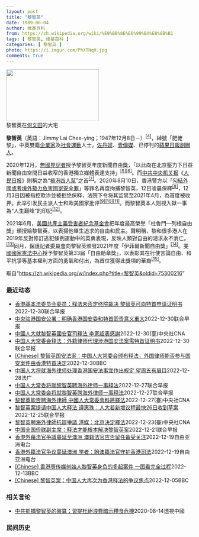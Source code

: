 ```yaml
---
layout: post
title: "黎智英"
date: 1989-06-04
author: 维基百科
from: https://zh.wikipedia.org/wiki/%E9%BB%8E%E6%99%BA%E8%8B%B1
tags: [ 黎智英, 维基百科 ]
categories: [ 黎智英 ]
photo: https://i.imgur.com/PhXTNqH.jpg
comments: true
---
```

<div class="mw-parser-output"><div id="noteTA-97071178" class="noteTA"><div class="noteTA-group"><div data-noteta-group-source="module" data-noteta-group="IT"></div></div><div class="noteTA-local"><div data-noteta-code="zh:巧克力; zh-tw:巧克力; zh-hk:朱古力; zh-cn:巧克力;"></div><div data-noteta-code="zh-tw:黑道; zh-hk:黑社會; zh-cn:黑社会;"></div><div data-noteta-code="zh-tw:飯店; zh-hk:酒店; zh-cn:饭店;"></div><div data-noteta-code="zh-tw:伍佛維茲; zh-hk:沃夫維茲 ;zh-cn:沃尔福威茨;"></div></div></div>

<div class="thumb tright"><div class="thumbinner" style="width:252px;"><a href="/wiki/File:Jimmy_Lai_Chee-ying_home_in_Ho_Man_Tin_20200418.png" class="image"><img alt="" src="//upload.wikimedia.org/wikipedia/commons/thumb/9/9f/Jimmy_Lai_Chee-ying_home_in_Ho_Man_Tin_20200418.png/250px-Jimmy_Lai_Chee-ying_home_in_Ho_Man_Tin_20200418.png" decoding="async" width="250" height="140" class="thumbimage" srcset="//upload.wikimedia.org/wikipedia/commons/thumb/9/9f/Jimmy_Lai_Chee-ying_home_in_Ho_Man_Tin_20200418.png/375px-Jimmy_Lai_Chee-ying_home_in_Ho_Man_Tin_20200418.png 1.5x, //upload.wikimedia.org/wikipedia/commons/thumb/9/9f/Jimmy_Lai_Chee-ying_home_in_Ho_Man_Tin_20200418.png/500px-Jimmy_Lai_Chee-ying_home_in_Ho_Man_Tin_20200418.png 2x" data-file-width="861" data-file-height="481"></a>  <div class="thumbcaption"><div class="magnify"><a href="/wiki/File:Jimmy_Lai_Chee-ying_home_in_Ho_Man_Tin_20200418.png" class="internal" title="放大"></a></div>黎智英在<a href="/wiki/%E4%BD%95%E6%96%87%E7%94%B0" title="何文田">何文田</a>的大宅</div></div></div>
<p><b>黎智英</b>（英語：<span lang="en">Jimmy Lai Chee-ying</span>；1947年12月8日<span class="useeditintro" title="Template:BLP editintro">－</span>）<sup id="cite_ref-7" class="reference"><a href="#cite_note-7">[4]</a></sup>，綽號「肥佬黎」，中英雙籍<a href="/wiki/%E4%BC%81%E4%B8%9A%E5%AE%B6" title="企业家">企業家</a>及<a href="/wiki/%E7%A4%BE%E6%9C%83%E9%81%8B%E5%8B%95" title="社會運動">社會運動</a>人士，<a href="/wiki/%E4%BD%90%E4%B8%B9%E5%A5%B4" title="佐丹奴">佐丹奴</a>、<a href="/wiki/%E5%A3%B9%E5%82%B3%E5%AA%92" title="壹傳媒">壹傳媒</a>、已停刊的<a href="/wiki/%E8%98%8B%E6%9E%9C%E6%97%A5%E5%A0%B1_(%E9%A6%99%E6%B8%AF)" title="蘋果日報 (香港)">蘋果日報</a><a href="/wiki/%E5%89%B5%E8%BE%A6%E4%BA%BA" class="mw-redirect" title="創辦人">創辦人</a>。
</p><p>2020年12月，<a href="/wiki/%E7%84%A1%E5%9C%8B%E7%95%8C%E8%A8%98%E8%80%85" class="mw-redirect" title="無國界記者">無國界記者</a>授予黎智英年度新聞自由獎，「以此向在北京壓力下日益新聞自由空間日益收窄的香港獨立媒體表達支持」<sup id="cite_ref-8" class="reference"><a href="#cite_note-8">[5]</a></sup><sup id="cite_ref-9" class="reference"><a href="#cite_note-9">[6]</a></sup>。而<a href="/wiki/%E4%B8%AD%E5%85%B1%E4%B8%AD%E5%A4%AE%E6%9C%BA%E5%85%B3%E6%8A%A5" title="中共中央机关报">中共中央机关报</a>《<a href="/wiki/%E4%BA%BA%E6%B0%91%E6%97%A5%E6%8A%A5" title="人民日报">人民日报</a>》則稱之為“<a href="/wiki/%E7%A5%B8%E6%B8%AF%E5%9B%9B%E4%BA%BA%E5%B8%AE" title="祸港四人帮">禍港四人幫</a>”之首<sup id="cite_ref-王平2019_10-0" class="reference"><a href="#cite_note-王平2019-10">[7]</a></sup>。2020年8月10日，香港警方以「<a href="/wiki/%E4%B8%AD%E8%8F%AF%E4%BA%BA%E6%B0%91%E5%85%B1%E5%92%8C%E5%9C%8B%E9%A6%99%E6%B8%AF%E7%89%B9%E5%88%A5%E8%A1%8C%E6%94%BF%E5%8D%80%E7%B6%AD%E8%AD%B7%E5%9C%8B%E5%AE%B6%E5%AE%89%E5%85%A8%E6%B3%95" title="中華人民共和國香港特別行政區維護國家安全法">勾結外國或者境外勢力危害國家安全罪</a>」等罪名再度拘捕黎智英，12日凌晨保釋<sup id="cite_ref-auto_11-0" class="reference"><a href="#cite_note-auto-11">[8]</a></sup>，12月3日因被指控欺诈並被拒绝保释，法院下令将其监禁至2021年4月，為首度被收押。此举引发民主派人士和歐美國家批评<sup id="cite_ref-12" class="reference"><a href="#cite_note-12">[9]</a></sup><sup id="cite_ref-13" class="reference"><a href="#cite_note-13">[10]</a></sup><sup id="cite_ref-over100_14-0" class="reference"><a href="#cite_note-over100-14">[11]</a></sup>。而黎智英本人则视入獄一事為“人生巔峰”的印記<sup id="cite_ref-15" class="reference"><a href="#cite_note-15">[12]</a></sup>。
</p><p>2021年6月，<a href="/wiki/%E5%85%B1%E7%94%A2%E4%B8%BB%E7%BE%A9%E5%8F%97%E9%9B%A3%E8%80%85%E7%B4%80%E5%BF%B5%E5%9F%BA%E9%87%91%E6%9C%83" title="共產主義受難者紀念基金會">美國共產主義受害者紀念基金會</a>把年度最高榮譽「杜魯門—列根自由獎」頒授給黎智英，以表揚他畢生追求的自由和民主。聲明稱，黎和很多港人在2019年反對修訂逃犯條例運動中的英勇表現，反映人類對自由的渴求永不消亡。<sup id="cite_ref-16" class="reference"><a href="#cite_note-16">[13]</a></sup>同月，<a href="/wiki/%E4%BF%9D%E8%AD%B7%E8%A8%98%E8%80%85%E5%A7%94%E5%93%A1%E6%9C%83" title="保護記者委員會">保護記者委員會</a>向黎智英頒發2021年度「伊菲爾新聞自由獎」<sup id="cite_ref-17" class="reference"><a href="#cite_note-17">[14]</a></sup>。<a href="/wiki/%E5%9C%8B%E5%AE%B6%E6%86%B2%E6%B3%95%E4%B8%AD%E5%BF%83" title="國家憲法中心">美國國家憲法中心</a>授予黎智英第33屆「自由勛章獎」，以表彰其在行使言論自由、和平抗爭等基本權利方面的勇氣和付出，為首位獲得此獎項的華裔<sup id="cite_ref-18" class="reference"><a href="#cite_note-18">[15]</a></sup>。
</p>
</div><noscript><img src="//zh.wikipedia.org/wiki/Special:CentralAutoLogin/start?type=1x1" alt="" title="" width="1" height="1" style="border: none; position: absolute;"></noscript>
<div class="printfooter" data-nosnippet="">取自“<a dir="ltr" href="https://zh.wikipedia.org/w/index.php?title=黎智英&amp;oldid=75300216">https://zh.wikipedia.org/w/index.php?title=黎智英&amp;oldid=75300216</a>”</div><div id="recent-news"><h3>最近动态</h3><ul><li><a href="https://nodebe4.github.io/waimei/2022-12-30/%E9%A6%99%E6%B8%AF%E5%9F%BA%E6%9C%AC%E6%B3%95%E5%A7%94%E5%91%98%E4%BC%9A%E5%A7%94%E5%91%98-%E9%87%8A%E6%B3%95%E6%9C%AA%E5%90%A6%E5%AE%9A%E7%BB%88%E9%99%A2%E8%A3%81%E5%86%B3-%E9%BB%8E%E6%99%BA%E8%8B%B1%E5%8F%AF%E5%90%91%E7%89%B9%E9%A6%96%E7%94%B3%E8%AF%B7%E8%AF%81%E6%98%8E%E4%B9%A6" title="香港基本法委员会委员：释法未否定终院裁决 黎智英可向特首申请证明书—— 香港《基本法》委员会委员陈弘毅说，这次中国全国人大常委会释法未否定香港终审法院就黎智英聘用海外大律师代为抗辩《香港国安法》...">香港基本法委员会委员：释法未否定终院裁决 黎智英可向特首申请证明书</a><time>2022-12-30</time><a class="tag">联合早报</a></li>
<li><a href="https://nodebe4.github.io/waimei/2022-12-30/%E4%B8%AD%E5%A4%AE%E9%A9%BB%E6%B8%AF%E5%9B%BD%E5%AE%89%E5%85%AC%E7%BD%B2-%E6%98%8E%E7%A1%AE%E9%A6%99%E6%B8%AF%E5%9B%BD%E5%AE%89%E5%A7%94%E5%92%8C%E7%89%B9%E9%A6%96%E8%81%8C%E8%B4%A3%E6%84%8F%E4%B9%89%E9%87%8D%E5%A4%A7" title="中央驻港国安公署：明确香港国安委和特首职责意义重大—— 针对中国人大常委会星期五（12月30日）就香港壹传媒创办人黎智英能否聘用外籍大律师为他抗辩《香港国安法》官司作出释法，中国中央政府驻香港特...">中央驻港国安公署：明确香港国安委和特首职责意义重大</a><time>2022-12-30</time><a class="tag">联合早报</a></li>
<li><a href="https://nodebe4.github.io/waimei/2022-12-30/%E4%B8%AD%E5%9C%8B%E4%BA%BA%E5%A4%A7%E5%B0%B1%E9%BB%8E%E6%99%BA%E8%8B%B1%E5%9C%8B%E5%AE%89%E5%AE%98%E5%8F%B8%E9%87%8B%E6%B3%95-%E6%9D%8E%E5%AE%B6%E8%B6%85%E8%A1%A8%E6%84%9F%E8%AC%9D" title="中國人大就黎智英國安官司釋法 李家超表感謝—— （中央社記者張謙香港30日電）就香港壹傳媒創辦人黎智英能否聘請海外律師為其國安法官司辯護一事，中國全國人大常委會今天作出釋法，但沒有說明可否，而是...">中國人大就黎智英國安官司釋法 李家超表感謝</a><time>2022-12-30</time><a class="tag">(臺)中央社CNA</a></li>
<li><a href="https://nodebe4.github.io/waimei/2022-12-30/%E4%B8%AD%E5%9B%BD%E4%BA%BA%E5%A4%A7%E5%B8%B8%E5%A7%94%E4%BC%9A%E9%87%8A%E6%B3%95-%E5%A4%96%E7%B1%8D%E5%BE%8B%E5%B8%88%E4%BB%A3%E7%90%86%E6%B6%89%E6%B8%AF%E5%9B%BD%E5%AE%89%E6%B3%95%E6%A1%88%E9%9C%80%E7%89%B9%E9%A6%96%E8%AF%81%E6%98%8E%E4%B9%A6" title="中国人大常委会释法：外籍律师代理涉港国安法案需特首证明书—— 针对壹传媒创办人黎智英能否聘请海外律师为自己辩护涉嫌《国安法》案件一事，中国全国人大常委会审议并通过相关释法案，认定海外律师能否代理...">中国人大常委会释法：外籍律师代理涉港国安法案需特首证明书</a><time>2022-12-30</time><a class="tag">联合早报</a></li>
<li><a href="https://nodebe4.github.io/waimei/2022-12-30/Chinese-%E9%BB%8E%E6%99%BA%E8%8B%B1%E5%9B%BD%E5%AE%89%E6%B3%95%E6%A1%88-%E4%B8%AD%E5%9B%BD%E4%BA%BA%E5%A4%A7%E5%B8%B8%E5%A7%94%E4%BC%9A%E9%A2%81%E5%B8%83%E9%87%8A%E6%B3%95-%E5%A4%96%E5%9B%BD%E5%BE%8B%E5%B8%88%E8%83%BD%E5%90%A6%E5%8F%82%E4%B8%8E%E5%9B%BD%E5%AE%89%E6%A1%88%E4%BB%B6%E7%94%B1%E9%A6%99%E6%B8%AF%E7%89%B9%E9%A6%96%E5%86%B3%E5%AE%9A" title="[Chinese] 黎智英国安法案：中国人大常委会颁布释法，外国律师能否参与国安案件由香港特首决定—— 黎智英国安法案：中国人大常委会颁布释法，外国律师能否参与国安案件由香港特首决定 7 分钟前...">[Chinese] 黎智英国安法案：中国人大常委会颁布释法，外国律师能否参与国安案件由香港特首决定</a><time>2022-12-30</time><a class="tag">BBC</a></li>
<li><a href="https://nodebe4.github.io/waimei/2022-12-28/%E4%B8%AD%E5%9B%BD%E4%BA%BA%E5%A4%A7%E5%B0%86%E5%B0%B1%E6%B5%B7%E5%A4%96%E5%BE%8B%E5%B8%88%E5%A4%84%E7%90%86%E9%A6%99%E6%B8%AF%E5%9B%BD%E5%AE%89%E6%B3%95%E4%BA%8B%E5%AE%9C%E4%BD%9C%E5%87%BA%E8%A7%84%E5%AE%9A-%E6%9C%9B%E5%91%A8%E4%BA%94%E6%9C%89%E7%9C%89%E7%9B%AE" title="中国人大将就海外律师处理香港国安法事宜作出规定 望周五有眉目—— 28/12/2022 - 09:18 因壹传媒主席黎智英聘用英籍御用大律师敖云天(Tim Owen音译)触发的《港区国安法》释法...">中国人大将就海外律师处理香港国安法事宜作出规定 望周五有眉目</a><time>2022-12-28</time><a class="tag">法广</a></li>
<li><a href="https://nodebe4.github.io/waimei/2022-12-27/%E4%B8%AD%E5%9B%BD%E4%BA%BA%E5%A4%A7%E5%B8%B8%E5%A7%94%E5%B0%86%E5%B0%B1%E9%BB%8E%E6%99%BA%E8%8B%B1%E8%81%98%E6%B5%B7%E5%A4%96%E5%BE%8B%E5%B8%88%E4%B8%80%E4%BA%8B%E9%87%8A%E6%B3%95" title="中国人大常委将就黎智英聘海外律师一事释法—— 针对壹传媒创办人黎智英能否聘请海外律师为自己辩护涉嫌《国安法》的案件，中国全国人大常委会将在北京召开的会议中作出释法。 综合新华社、星岛日报和网媒“...">中国人大常委将就黎智英聘海外律师一事释法</a><time>2022-12-27</time><a class="tag">联合早报</a></li>
<li><a href="https://nodebe4.github.io/waimei/2022-12-27/%E4%B8%AD%E5%9B%BD%E4%BA%BA%E5%A4%A7%E5%B8%B8%E5%A7%94%E4%BC%9A%E5%B0%86%E5%B0%B1%E9%BB%8E%E6%99%BA%E8%8B%B1%E8%81%98%E6%B5%B7%E5%A4%96%E5%BE%8B%E5%B8%88%E4%B8%80%E4%BA%8B%E9%87%8A%E6%B3%95" title="中国人大常委会将就黎智英聘海外律师一事释法—— 针对壹传媒创办人黎智英能否聘请海外律师为自己辩护涉嫌《国安法》的案件，中国全国人大常委会将在北京召开的会议中作出释法。图为黎智英去年9月乘囚车离开...">中国人大常委会将就黎智英聘海外律师一事释法</a><time>2022-12-27</time><a class="tag">联合早报</a></li>
<li><a href="https://nodebe4.github.io/waimei/2022-12-27/%E9%BB%8E%E6%99%BA%E8%8B%B1%E8%83%BD%E5%90%A6%E8%81%98%E6%B5%B7%E5%A4%96%E5%BE%8B%E5%B8%AB-%E4%B8%AD%E5%9C%8B%E4%BA%BA%E5%A4%A7%E5%B8%B8%E5%A7%94%E6%9C%83%E6%96%99%E5%B0%87%E9%87%8B%E6%B3%95" title="黎智英能否聘海外律師 中國人大常委會料將釋法—— （中央社台北27日電）針對壹傳媒創辦人黎智英能否聘請外國律師辯護違反國安法案，中國人大常委會30日閉幕前料將作出釋法。據發布，今天開幕的人大常委...">黎智英能否聘海外律師  中國人大常委會料將釋法</a><time>2022-12-27</time><a class="tag">(臺)中央社CNA</a></li>
<li><a href="https://nodebe4.github.io/waimei/2022-12-25/%E9%BB%8E%E6%99%BA%E8%8B%B1%E6%A1%88%E6%8F%90%E8%AF%B7%E4%B8%AD%E5%9B%BD%E4%BA%BA%E5%A4%A7%E9%87%8A%E6%B3%95-%E8%B0%AD%E6%83%A0%E7%8F%A0-%E4%BA%BA%E5%A4%A7%E8%8B%A5%E6%96%B0%E5%A2%9E%E8%AE%AE%E7%A8%8B%E6%9C%80%E5%BF%AB26%E6%97%A5%E6%94%B6%E5%88%B0%E8%8D%89%E6%A1%88" title="黎智英案提请中国人大释法 谭惠珠：人大若新增议程最快26日收到草案—— 针对壹传媒创办人黎智英聘用外籍大律师代表抗辩《香港国安法》案，提请中国全国人大常委会释法事宜，正在北京准备列席中国全国人大...">黎智英案提请中国人大释法 谭惠珠：人大若新增议程最快26日收到草案</a><time>2022-12-25</time><a class="tag">联合早报</a></li>
<li><a href="https://nodebe4.github.io/waimei/2022-12-23/%E9%BB%8E%E6%99%BA%E8%8B%B1%E8%81%98%E6%B5%B7%E5%A4%96%E5%BE%8B%E5%B8%AB%E6%8A%97%E8%BE%AF%E7%88%AD%E8%AD%B0-%E6%B8%AF%E5%AA%92-%E5%8C%97%E4%BA%AC%E6%B1%BA%E5%AE%9A%E9%87%8B%E6%B3%95" title="黎智英聘海外律師抗辯爭議 港媒：北京決定釋法—— （中央社記者張謙香港23日電）據港媒報導，北京當局已決定就香港壹傳媒集團創辦人黎智英在被控違反國安法的官司，聘請英國御用大律師抗辯一事進行釋法，...">黎智英聘海外律師抗辯爭議  港媒：北京決定釋法</a><time>2022-12-23</time><a class="tag">(臺)中央社CNA</a></li>
<li><a href="https://nodebe4.github.io/waimei/2022-12-21/%E4%B8%AD%E5%9B%BD%E5%85%A8%E5%9B%BD%E4%BE%A8%E8%81%94%E5%89%AF%E4%B8%BB%E5%B8%AD-%E9%87%8A%E6%B3%95%E6%89%8D%E8%83%BD%E6%A0%B9%E6%9C%AC%E8%A7%A3%E5%86%B3%E9%BB%8E%E6%99%BA%E8%8B%B1%E6%A1%88" title="中国全国侨联副主席：释法才能根本解决黎智英案—— 中国全国侨联副主席卢文瑞就黎智英案撰文说，香港行政长官李家超不可能在没有得到北京中央支持下贸然提出释法，因此目前应考虑的是“如何释法”，而非“应...">中国全国侨联副主席：释法才能根本解决黎智英案</a><time>2022-12-21</time><a class="tag">联合早报</a></li>
<li><a href="https://nodebe4.github.io/waimei/2022-12-19/%E9%A6%99%E6%B8%AF%E5%A4%96%E8%97%89%E6%B3%95%E5%AE%98%E4%BA%89%E8%AD%B0%E8%94%93%E5%BB%B6%E8%87%B3%E6%BE%B3%E6%B4%B2-%E6%BE%B3%E7%B1%8D%E6%B3%95%E5%AE%98%E5%BA%94%E5%90%A6%E7%95%99%E4%BB%BB%E5%A4%87%E5%8F%97%E5%85%B3%E6%B3%A8" title="香港外藉法官争議蔓延至澳洲 澳籍法官应否留任备受关注—— 香港黎智英案近日成為國際輿論焦點;連帶有關《港區國安法》實施造成香港法治備受衝擊的問題,也再度引起國際關注。隨著香港司法獨立日益受到質疑...">香港外藉法官争議蔓延至澳洲   澳籍法官应否留任备受关注</a><time>2022-12-19</time><a class="tag">自由亚洲电台</a></li>
<li><a href="https://nodebe4.github.io/waimei/2022-12-19/%E9%A6%99%E6%B8%AF%E5%A4%96%E7%B1%8D%E6%B3%95%E5%AE%98%E4%BA%89%E8%AE%AE%E8%94%93%E5%BB%B6%E6%BE%B3%E6%B4%B2-%E5%AD%A6%E8%80%85-%E7%9B%BC%E6%BE%B3%E7%B1%8D%E6%B3%95%E5%AE%98%E5%AE%88%E6%8A%A4%E9%A6%99%E6%B8%AF%E5%8F%B8%E6%B3%95" title="香港外籍法官争议蔓延澳洲 学者：盼澳籍法官守护香港司法—— 香港黎智英案近日成为国际舆论焦点；连带有关《港区国安法》实施造成香港法治备受冲击的问题，也再度引起国际关注。随着香港司法独立日益受到质...">香港外籍法官争议蔓延澳洲 学者：盼澳籍法官守护香港司法</a><time>2022-12-19</time><a class="tag">自由亚洲电台</a></li>
<li><a href="https://nodebe4.github.io/waimei/2022-12-13/Chinese-%E9%A6%99%E6%B8%AF%E5%A3%B9%E4%BC%A0%E5%AA%92%E5%88%9B%E5%A7%8B%E4%BA%BA%E9%BB%8E%E6%99%BA%E8%8B%B1%E8%BA%AB%E8%B4%9F%E7%9A%84%E5%A4%9A%E8%B5%B7%E6%A1%88%E4%BB%B6-%E4%B8%80%E5%9B%BE%E7%9C%8B%E5%AE%8C%E5%85%A8%E8%BF%87%E7%A8%8B" title="[Chinese] 香港壹传媒创始人黎智英身负的多起案件 一图看完全过程—— 香港壹传媒创始人黎智英身负的多起案件 一图看完全过程 2022年12月10日 最近更新： 2022年12月13日 图...">[Chinese] 香港壹传媒创始人黎智英身负的多起案件 一图看完全过程</a><time>2022-12-13</time><a class="tag">BBC</a></li>
<li><a href="https://nodebe4.github.io/waimei/2022-12-05/Chinese-%E9%BB%8E%E6%99%BA%E8%8B%B1%E6%A1%88-%E4%B8%AD%E5%9B%BD%E4%BA%BA%E5%A4%A7%E5%86%8D%E6%AC%A1%E4%B8%BA%E9%A6%99%E6%B8%AF%E9%87%8A%E6%B3%95%E7%9A%84%E4%BA%89%E8%AE%AE%E7%84%A6%E7%82%B9" title="[Chinese] 黎智英案：中国人大再次为香港释法的争议焦点—— 黎智英案：中国人大再次为香港释法的争议焦点 2022年12月6日 图像来源，EPA 图像加注文字， 黎智英自2020年底起被收...">[Chinese] 黎智英案：中国人大再次为香港释法的争议焦点</a><time>2022-12-05</time><a class="tag">BBC</a></li>
</ul></div><div id="open-opinion"><h3>相关言论</h3><ul><li><a href="https://nodebe4.github.io/opinion/2020-08-14/%E4%B8%AD%E5%85%B1%E6%8A%93%E6%8D%95%E9%BB%8E%E6%99%BA%E8%8B%B1%E7%9A%84%E7%9B%A4%E7%AE%97-%E7%BF%92%E6%8F%90%E6%9D%9C%E7%B5%95%E6%B5%AA%E8%B2%BB%E6%9A%97%E7%A4%BA%E7%B3%A7%E9%A3%9F%E5%8D%B1%E6%A9%9F/" title="透視中國">中共抓捕黎智英的盤算；習提杜絕浪費暗示糧食危機</a><time>2020-08-14</time><a class="tag">透視中國</a></li>
</ul></div><div id="mjls-record"><h3>民间历史</h3><ul></ul></div>
